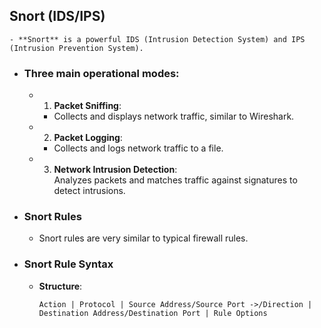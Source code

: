 ## Snort (IDS/IPS)
	- **Snort** is a powerful IDS (Intrusion Detection System) and IPS (Intrusion Prevention System).
- ### Three main operational modes:
	- 1. **Packet Sniffing**:
		- Collects and displays network traffic, similar to Wireshark.
	- 2. **Packet Logging**:
		- Collects and logs network traffic to a file.
	- 3. **Network Intrusion Detection**:  
	   Analyzes packets and matches traffic against signatures to detect intrusions.
- ### Snort Rules
	- Snort rules are very similar to typical firewall rules.
- ### Snort Rule Syntax
	- **Structure**:
	  ```plaintext
	  Action | Protocol | Source Address/Source Port ->/Direction | Destination Address/Destination Port | Rule Options
	  ```